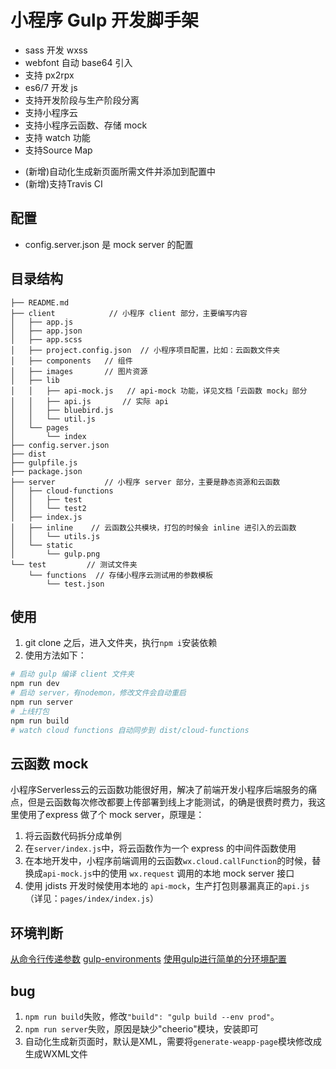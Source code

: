 # 小程序 Gulp 开发脚手架

* sass 开发 wxss
* webfont 自动 base64 引入
* 支持 px2rpx
* es6/7 开发 js
* 支持开发阶段与生产阶段分离
* 支持小程序云
* 支持小程序云函数、存储 mock
* 支持 watch 功能
* 支持Source Map
<!-- 新增特性2018/10/13 -->
* (新增)自动化生成新页面所需文件并添加到配置中
* (新增)支持Travis CI

## 配置

* config.server.json 是 mock server 的配置

## 目录结构

```
├── README.md
├── client            // 小程序 client 部分，主要编写内容
│   ├── app.js
│   ├── app.json
│   ├── app.scss
│   ├── project.config.json  // 小程序项目配置，比如：云函数文件夹
│   ├── components   // 组件
│   ├── images       // 图片资源
│   ├── lib
│   │   ├── api-mock.js   // api-mock 功能，详见文档「云函数 mock」部分
│   │   ├── api.js       // 实际 api
│   │   ├── bluebird.js
│   │   └── util.js
│   └── pages
│       └── index
├── config.server.json
├── dist
├── gulpfile.js
├── package.json
├── server           // 小程序 server 部分，主要是静态资源和云函数
│   ├── cloud-functions
│   │   ├── test
│   │   └── test2
│   ├── index.js
│   ├── inline    // 云函数公共模块，打包的时候会 inline 进引入的云函数
│   │   └── utils.js
│   └── static
│       └── gulp.png
└── test         // 测试文件夹
    └── functions  // 存储小程序云测试用的参数模板
        └── test.json
```

## 使用
1. git clone 之后，进入文件夹，执行`npm i`安装依赖
2. 使用方法如下：

```bash
# 启动 gulp 编译 client 文件夹
npm run dev
# 启动 server，有nodemon，修改文件会自动重启
npm run server
# 上线打包
npm run build
# watch cloud functions 自动同步到 dist/cloud-functions
```


## 云函数 mock
小程序Serverless云的云函数功能很好用，解决了前端开发小程序后端服务的痛点，但是云函数每次修改都要上传部署到线上才能测试，的确是很费时费力，我这里使用了express 做了个 mock server，原理是：

1. 将云函数代码拆分成单例
2. 在`server/index.js`中，将云函数作为一个 express 的中间件函数使用
3. 在本地开发中，小程序前端调用的云函数`wx.cloud.callFunction`的时候，替换成`api-mock.js`中的使用 `wx.request` 调用的本地 mock server 接口
4. 使用 jdists 开发时候使用本地的 `api-mock`，生产打包则暴漏真正的`api.js`（详见：`pages/index/index.js`）


## 环境判断

[从命令行传递参数](https://www.gulpjs.com.cn/docs/recipes/pass-arguments-from-cli/)
[gulp-environments](https://www.npmjs.com/package/gulp-environments)
[使用gulp进行简单的分环境配置](https://segmentfault.com/a/1190000004138375?_ea=503865)


## bug

1. `npm run build`失败，修改`"build": "gulp build --env prod"`。
2. `npm run server`失败，原因是缺少"cheerio"模块，安装即可
3. 自动化生成新页面时，默认是XML，需要将`generate-weapp-page`模块修改成生成WXML文件

